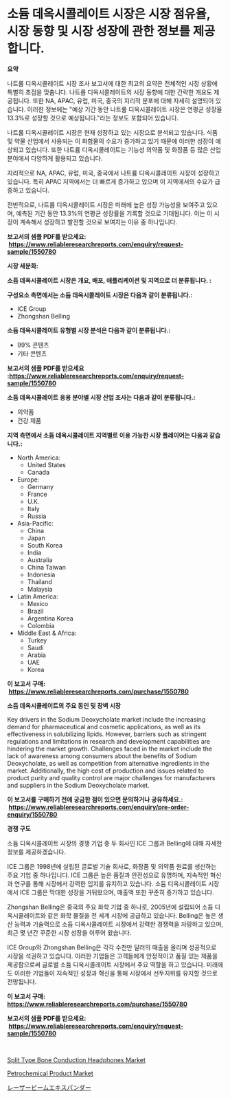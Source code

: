 <p><h1>소듐 데옥시콜레이트 시장은 시장 점유율, 시장 동향 및 시장 성장에 관한 정보를 제공합니다.</h1></p><p><strong>요약</strong></p>
<p><p>나트륨 디옥시콜레이트 시장 조사 보고서에 대한 최고의 요약은 전체적인 시장 상황에 특별히 초점을 맞춥니다. 나트륨 디옥시콜레이트의 시장 동향에 대한 간략한 개요도 제공됩니다. 또한 NA, APAC, 유럽, 미국, 중국의 지리적 분포에 대해 자세히 설명되어 있습니다. 이러한 정보에는 "예상 기간 동안 나트륨 디옥시콜레이트 시장은 연평균 성장율 13.3%로 성장할 것으로 예상됩니다."라는 정보도 포함되어 있습니다.</p><p>나트륨 디옥시콜레이트 시장은 현재 성장하고 있는 시장으로 분석되고 있습니다. 식품 및 약물 산업에서 사용되는 이 화합물의 수요가 증가하고 있기 때문에 이러한 성장이 예상되고 있습니다. 또한 나트륨 디옥시콜레이트는 기능성 의약품 및 화장품 등 많은 산업 분야에서 다양하게 활용되고 있습니다.</p><p>지리적으로 NA, APAC, 유럽, 미국, 중국에서 나트륨 디옥시콜레이트 시장이 성장하고 있습니다. 특히 APAC 지역에서는 더 빠르게 증가하고 있으며 이 지역에서의 수요가 급증하고 있습니다.</p><p>전반적으로, 나트륨 디옥시콜레이트 시장은 미래에 높은 성장 가능성을 보여주고 있으며, 예측된 기간 동안 13.3%의 연평균 성장률을 기록할 것으로 기대됩니다. 이는 이 시장이 계속해서 성장하고 발전할 것으로 보여지는 이유 중 하나입니다.</p></p>
<p><strong>보고서의 샘플 PDF를 받으세요: &nbsp;<a href="https://www.reliableresearchreports.com/enquiry/request-sample/1550780">https://www.reliableresearchreports.com/enquiry/request-sample/1550780</a></strong></p>
<p><strong>시장 세분화:</strong></p>
<p><strong> 소듐 데옥시콜레이트 시장은 개요, 배포, 애플리케이션 및 지역으로 더 분류됩니다. :</strong></p>
<p><strong>구성요소 측면에서는 소듐 데옥시콜레이트 시장은 다음과 같이 분류됩니다.:</strong></p>
<p><ul><li>ICE Group</li><li>Zhongshan Belling</li></ul></p>
<p><strong> 소듐 데옥시콜레이트 유형별 시장 분석은 다음과 같이 분류됩니다.:</strong></p>
<p><ul><li>99% 콘텐츠</li><li>기타 콘텐츠</li></ul></p>
<p><strong>보고서의 샘플 PDF를 받으세요 :<a href="https://www.reliableresearchreports.com/enquiry/request-sample/1550780">https://www.reliableresearchreports.com/enquiry/request-sample/1550780</a></strong></p>
<p><strong> 소듐 데옥시콜레이트 응용 분야별 시장 산업 조사는 다음과 같이 분류됩니다.:</strong></p>
<p><ul><li>의약품</li><li>건강 제품</li></ul></p>
<p><strong>지역 측면에서 소듐 데옥시콜레이트 지역별로 이용 가능한 시장 플레이어는 다음과 같습니다.:</strong></p>
<p><ul>
    <li>
        North America:
        <ul>
            <li>United States</li>
            <li>Canada</li>
        </ul>
    </li>
    <li>
        Europe:
        <ul>
            <li>Germany</li>
            <li>France</li>
            <li>U.K.</li>
            <li>Italy</li>
            <li>Russia</li>
        </ul>
    </li>
    <li>
        Asia-Pacific:
        <ul>
            <li>China</li>
            <li>Japan</li>
            <li>South Korea</li>
            <li>India</li>
            <li>Australia</li>
            <li>China Taiwan</li>
            <li>Indonesia</li>
            <li>Thailand</li>
            <li>Malaysia</li>
        </ul>
    </li>
    <li>
        Latin America:
        <ul>
            <li>Mexico</li>
            <li>Brazil</li>
            <li>Argentina Korea</li>
            <li>Colombia</li>
        </ul>
    </li>
    <li>
        Middle East & Africa:
        <ul>
            <li>Turkey</li>
            <li>Saudi</li>
            <li>Arabia</li>
            <li>UAE</li>
            <li>Korea</li>
        </ul>
    </li>
    </ul></p>
<p><strong>이 보고서 구매: &nbsp;<a href="https://www.reliableresearchreports.com/purchase/1550780">https://www.reliableresearchreports.com/purchase/1550780</a></strong></p>
<p><strong>소듐 데옥시콜레이트의 주요 동인 및 장벽 시장</strong></p>
<p><p>Key drivers in the Sodium Deoxycholate market include the increasing demand for pharmaceutical and cosmetic applications, as well as its effectiveness in solubilizing lipids. However, barriers such as stringent regulations and limitations in research and development capabilities are hindering the market growth. Challenges faced in the market include the lack of awareness among consumers about the benefits of Sodium Deoxycholate, as well as competition from alternative ingredients in the market. Additionally, the high cost of production and issues related to product purity and quality control are major challenges for manufacturers and suppliers in the Sodium Deoxycholate market.</p></p>
<p><strong>이 보고서를 구매하기 전에 궁금한 점이 있으면 문의하거나 공유하세요.: &nbsp;<a href="https://www.reliableresearchreports.com/enquiry/pre-order-enquiry/1550780">https://www.reliableresearchreports.com/enquiry/pre-order-enquiry/1550780</a></strong></p>
<p><strong>경쟁 구도</strong></p>
<p><p>소듐 디옥시콜레이트 시장의 경쟁 기업 중 두 회사인 ICE 그룹과 Belling에 대해 자세한 정보를 제공하겠습니다.</p><p>ICE 그룹은 1998년에 설립된 글로벌 기술 회사로, 화장품 및 의약품 원료를 생산하는 주요 기업 중 하나입니다. ICE 그룹은 높은 품질과 안전성으로 유명하며, 지속적인 혁신과 연구를 통해 시장에서 강력한 입지를 유지하고 있습니다. 소듐 디옥시콜레이트 시장에서 ICE 그룹은 막대한 성장을 거둬왔으며, 매출액 또한 꾸준히 증가하고 있습니다.</p><p>Zhongshan Belling은 중국의 주요 화학 기업 중 하나로, 2005년에 설립되어 소듐 디옥시콜레이트와 같은 화학 물질을 전 세계 시장에 공급하고 있습니다. Belling은 높은 생산 능력과 기술력으로 소듐 디옥시콜레이트 시장에서 강력한 경쟁력을 자랑하고 있으며, 최근 몇 년간 꾸준한 시장 성장을 이루어 왔습니다.</p><p>ICE Group와 Zhongshan Belling은 각각 수천만 달러의 매출을 올리며 성공적으로 시장을 석권하고 있습니다. 이러한 기업들은 고객들에게 안정적이고 품질 있는 제품을 제공함으로써 글로벌 소듐 디옥시콜레이트 시장에서 주요 역할을 하고 있습니다. 미래에도 이러한 기업들이 지속적인 성장과 혁신을 통해 시장에서 선두지위를 유지할 것으로 전망됩니다.</p></p>
<p><strong>이 보고서 구매: &nbsp; <a href="https://www.reliableresearchreports.com/purchase/1550780">https://www.reliableresearchreports.com/purchase/1550780</a></strong></p>
<p><strong>보고서의 샘플 PDF를 받으세요: &nbsp;<a href="https://www.reliableresearchreports.com/enquiry/request-sample/1550780">https://www.reliableresearchreports.com/enquiry/request-sample/1550780</a></strong><strong></strong></p>
<p>&nbsp;</p>
<p><p><a href="https://github.com/PeterParrish5/Market-Research-Report-List-4/blob/main/split-type-bone-conduction-headphones-market.md">Split Type Bone Conduction Headphones Market</a></p><p><a href="https://florentine-yuzu-f42.notion.site/Petrochemical-Product-Market-Dynamics-2024-2031-Also-about-Its-Market-Trends-Projections-and-Oppo-dad8848508574c73869d5b7f4a4b60da">Petrochemical Product Market</a></p><p><a href="https://github.com/xnljig2898992/Market-Research-Report-List-1/blob/main/12423417382.md">レーザービームエキスパンダー</a></p></p>